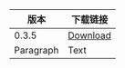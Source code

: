 

| 版本      | 下载链接 |
| ----------- | ----------- |
| 0.3.5      | [Download](https://marketplace.visualstudio.com/_apis/public/gallery/publishers/jaycetyle/vsextensions/vscode-gnu-global/0.3.5/vspackage)    |
| Paragraph   | Text        |